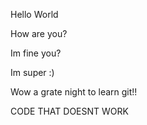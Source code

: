 Hello World

How are you?

Im fine you?

Im super :)

Wow a grate night to learn git!!

CODE THAT DOESNT WORK
